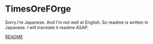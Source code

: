 TimesOreFOrge
=================
Sorry.I'm Japanese.
And I'm not well at English.
So readme is written in Japanese.
I will translate it readme ASAP.

[README](http://yogpstop.org/tof/Readme.html)